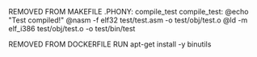 REMOVED FROM MAKEFILE
.PHONY: compile_test
compile_test: 
	@echo "Test compiled!" 
	@nasm -f elf32 test/test.asm -o test/obj/test.o
	@ld -m elf_i386 test/obj/test.o -o test/bin/test

REMOVED FROM DOCKERFILE
RUN apt-get install -y binutils